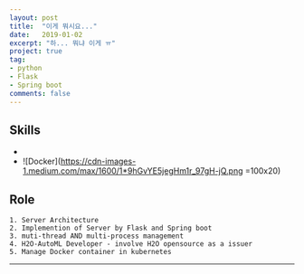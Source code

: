 ```yaml
---
layout: post
title:  "이게 뭐시요..."
date:   2019-01-02
excerpt: "하... 뭐냐 이게 ㅠ"
project: true
tag:
- python 
- Flask
- Spring boot
comments: false
---
```


      
## Skills 
* <i class="devicon-java-plain" style="font-size:30px;"></i>
* <i class="devicon-python-plain" style="font-size:50px;"></i>
![Docker](https://cdn-images-1.medium.com/max/1600/1*9hGvYE5jegHm1r_97gH-jQ.png =100x20)

## Role
```
1. Server Architecture
2. Implemention of Server by Flask and Spring boot
3. muti-thread AND multi-process management
4. H2O-AutoML Developer - involve H2O opensource as a issuer
5. Manage Docker container in kubernetes
```

---

